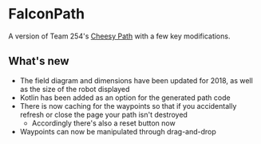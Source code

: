 # FalconPath
A version of Team 254's [Cheesy Path](https://github.com/Team254/FRC-2017-Public/tree/master/cheesy_path) with a few key modifications.

## What's new
* The field diagram and dimensions have been updated for 2018, as well as the size of the robot displayed
* Kotlin has been added as an option for the generated path code
* There is now caching for the waypoints so that if you accidentally refresh or close the page your path isn't destroyed
  * Accordingly there's also a reset button now
* Waypoints can now be manipulated through drag-and-drop
